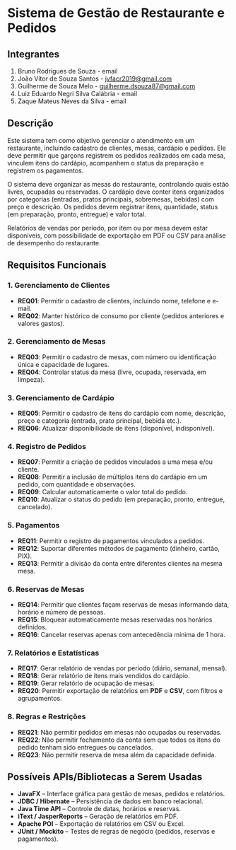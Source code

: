 # Sistema de Gestão de Restaurante e Pedidos

## Integrantes

1) Bruno Rodrigues de Souza - email
2) João Vítor de Souza Santos - jvfacr2019@gmail.com
3) Guilherme de Souza Melo - guilherme.dsouza87@gmail.com
4) Luiz Eduardo Negri Silva Calábria - email
5) Zaque Mateus Neves da Silva - email

## Descrição

Este sistema tem como objetivo gerenciar o atendimento em um restaurante, incluindo cadastro de clientes, mesas, cardápio e pedidos. Ele deve permitir que garçons registrem os pedidos realizados em cada mesa, vinculem itens do cardápio, acompanhem o status da preparação e registrem os pagamentos.

O sistema deve organizar as mesas do restaurante, controlando quais estão livres, ocupadas ou reservadas. O cardápio deve conter itens organizados por categorias (entradas, pratos principais, sobremesas, bebidas) com preço e descrição. Os pedidos devem registrar itens, quantidade, status (em preparação, pronto, entregue) e valor total.

Relatórios de vendas por período, por item ou por mesa devem estar disponíveis, com possibilidade de exportação em PDF ou CSV para análise de desempenho do restaurante.

## Requisitos Funcionais

### 1. Gerenciamento de Clientes

- **REQ01**: Permitir o cadastro de clientes, incluindo nome, telefone e e-mail.
- **REQ02**: Manter histórico de consumo por cliente (pedidos anteriores e valores gastos).

### 2. Gerenciamento de Mesas

- **REQ03**: Permitir o cadastro de mesas, com número ou identificação única e capacidade de lugares.
- **REQ04**: Controlar status da mesa (livre, ocupada, reservada, em limpeza).

### 3. Gerenciamento de Cardápio

- **REQ05**: Permitir o cadastro de itens do cardápio com nome, descrição, preço e categoria (entrada, prato principal, bebida etc.).
- **REQ06**: Atualizar disponibilidade de itens (disponível, indisponível).

### 4. Registro de Pedidos

- **REQ07**: Permitir a criação de pedidos vinculados a uma mesa e/ou cliente.
- **REQ08**: Permitir a inclusão de múltiplos itens do cardápio em um pedido, com quantidade e observações.
- **REQ09**: Calcular automaticamente o valor total do pedido.
- **REQ10**: Atualizar o status do pedido (em preparação, pronto, entregue, cancelado).

### 5. Pagamentos

- **REQ11**: Permitir o registro de pagamentos vinculados a pedidos.
- **REQ12**: Suportar diferentes métodos de pagamento (dinheiro, cartão, PIX).
- **REQ13**: Permitir a divisão da conta entre diferentes clientes na mesma mesa.

### 6. Reservas de Mesas

- **REQ14**: Permitir que clientes façam reservas de mesas informando data, horário e número de pessoas.
- **REQ15**: Bloquear automaticamente mesas reservadas nos horários definidos.
- **REQ16**: Cancelar reservas apenas com antecedência mínima de 1 hora.

### 7. Relatórios e Estatísticas

- **REQ17**: Gerar relatório de vendas por período (diário, semanal, mensal).
- **REQ18**: Gerar relatório de itens mais vendidos do cardápio.
- **REQ19**: Gerar relatório de ocupação de mesas.
- **REQ20**: Permitir exportação de relatórios em **PDF** e **CSV**, com filtros e agrupamentos.

### 8. Regras e Restrições

- **REQ21**: Não permitir pedidos em mesas não ocupadas ou reservadas.
- **REQ22**: Não permitir fechamento da conta sem que todos os itens do pedido tenham sido entregues ou cancelados.
- **REQ23**: Não permitir reserva de mesa além da capacidade definida.

## Possíveis APIs/Bibliotecas a Serem Usadas

- **JavaFX** – Interface gráfica para gestão de mesas, pedidos e relatórios.
- **JDBC / Hibernate** – Persistência de dados em banco relacional.
- **Java Time API** – Controle de datas, horários e reservas.
- **iText / JasperReports** – Geração de relatórios em PDF.
- **Apache POI** – Exportação de relatórios em CSV ou Excel.
- **JUnit / Mockito** – Testes de regras de negócio (pedidos, reservas e pagamentos).
